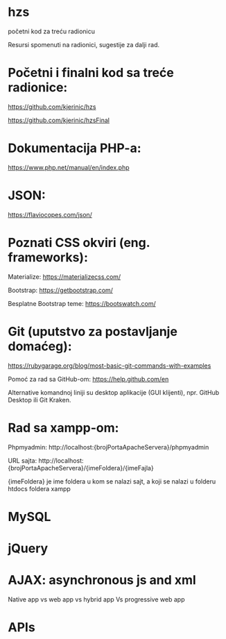 # hzs
početni kod za treću radionicu

Resursi spomenuti na radionici, sugestije za dalji rad.

# Početni i finalni kod sa treće radionice:

https://github.com/kjerinic/hzs

https://github.com/kjerinic/hzsFinal 

# Dokumentacija PHP-a: 
https://www.php.net/manual/en/index.php 

# JSON: 
https://flaviocopes.com/json/ 

# Poznati CSS okviri (eng. frameworks):

Materialize: https://materializecss.com/ 

Bootstrap: https://getbootstrap.com/

Besplatne Bootstrap teme: https://bootswatch.com/ 

# Git (uputstvo za postavljanje domaćeg): 

https://rubygarage.org/blog/most-basic-git-commands-with-examples 

Pomoć za rad sa GitHub-om: https://help.github.com/en 

Alternative komandnoj liniji su desktop aplikacije (GUI klijenti), npr. GitHub Desktop ili Git Kraken.

# Rad sa xampp-om:

Phpmyadmin: http://localhost:{brojPortaApacheServera}/phpmyadmin 

URL sajta: http://localhost:{brojPortaApacheServera}/{imeFoldera}/{imeFajla} 

{imeFoldera} je ime foldera u kom se nalazi sajt, a koji se nalazi u folderu htdocs foldera xampp

# MySQL
# jQuery
# AJAX: asynchronous js and xml
Native app vs web app vs hybrid app
Vs progressive web app

# APIs


